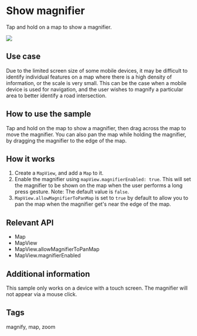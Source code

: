 # Show magnifier

Tap and hold on a map to show a magnifier.

![](screenshot.png)

## Use case

Due to the limited screen size of some mobile devices, it may be difficult to identify individual features on a map where there is a high density of information, or the scale is very small. This can be the case when a mobile device is used for navigation, and the user wishes to magnify a particular area to better identify a road intersection.

## How to use the sample

Tap and hold on the map to show a magnifier, then drag across the map to move the magnifier. You can also pan the map while holding the magnifier, by dragging the magnifier to the edge of the map.

## How it works

1. Create a `MapView`, and add a `Map` to it.
2. Enable the magnifier using `mapView.magnifierEnabled: true`. This will set the magnifier to be shown on the map when the user performs a long press gesture. Note: The default value is `false`.
3. `MapView.allowMagnifierToPanMap` is set to `true` by default to allow you to pan the map when the magnifier get's near the edge of the map.

## Relevant API

* Map
* MapView
* MapView.allowMagnifierToPanMap
* MapView.magnifierEnabled

## Additional information

This sample only works on a device with a touch screen. The magnifier will not appear via a mouse click.

## Tags

magnify, map, zoom
